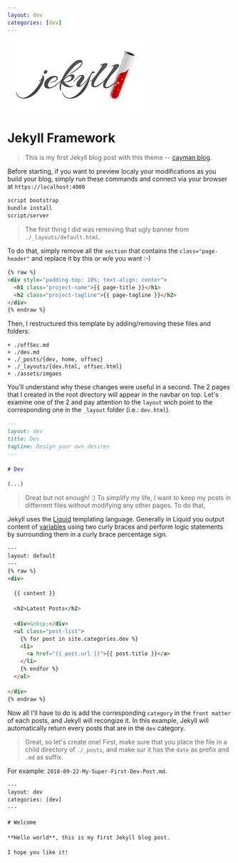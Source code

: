 ```yaml
---
layout: dev
categories: [dev]
---
```


![jekyll](/assets/images/jekyll.jpg)

# Jekyll Framework

> This is my first Jekyll blog post with this theme -- [cayman blog](https://github.com/lorepirri/cayman-blog). 

Before starting, if you want to preview localy your modifications as you build your blog, simply run these commands and connect via your browser at `https://localhost:4000`

```bash
script bootstrap
bundle install
script/server
```

> The first thing I did was removing that ugly banner from `./_layouts/default.html`. 

To do that, simply remove all the `section` that contains the `class="page-header"` and replace it by this or w/e you want :-)

```html
{% raw %}
<div style="padding-top: 10%; text-align: center">
  <h1 class="project-name">{{ page-title }}</h1>
  <h2 class="project-tagline">{{ page-tagline }}</h2>
</div>
{% endraw %}
```
Then, I restructured this template by adding/removing these files and folders:

```
+ ./offSec.md
+ ./dev.md
+ ./_posts/{dev, home, offsec}
+ ./_layouts/{dev.html, offsec.html}
+ ./assets/imgaes
```

You'll understand why these changes were useful in a second. The 2 pages that I created in the root directory will appear in the navbar on top. Let's examine one of the 2 and pay attention to the `layout` wich point to the corresponding one in the `_layout` folder (i.e.: `dev.html`).

```md
---
layout: dev
title: Dev
tagline: Design your own desires
---

# Dev

(...)
```

> Great but not enough! :) To simplify my life, I want to keep my posts in differrent files without modifying any other pages. To do that, 

Jekyll uses the [Liquid](https://jekyllrb.com/docs/liquid/) templating language. Generally in Liquid you output content of [variables](https://jekyllrb.com/docs/variables/) using two curly braces and perform logic statements by surrounding them in a curly brace percentage sign.


```html
---
layout: default
---
{% raw %}
<div>

  {{ content }}

  <h2>Latest Posts</h2>

  <div>&nbsp;</div>
  <ul class="post-list">
    {% for post in site.categories.dev %}
    <li>
      <a href="{{ post.url }}">{{ post.title }}</a>
    </li>
    {% endfor %}
  </ul>

</div>      
{% endraw %}
```

Now all I'll have to do is add the corresponding `category` in the `front matter` of each posts, and Jekyll will recongize it. In this example, Jekyll will automatically return every posts that are in the  `dev` category. 

> Great, so let's create one! First, make sure that you place the file in a child directory of `./_posts`, and make sur it has the `date` as prefix and `.md` as suffix. 

For example: `2018-09-22-My-Super-First-Dev-Post.md`.

```html
---
layout: dev 
categories: [dev]
---

# Welcome

**Hello world**, this is my first Jekyll blog post.

I hope you like it!
```
